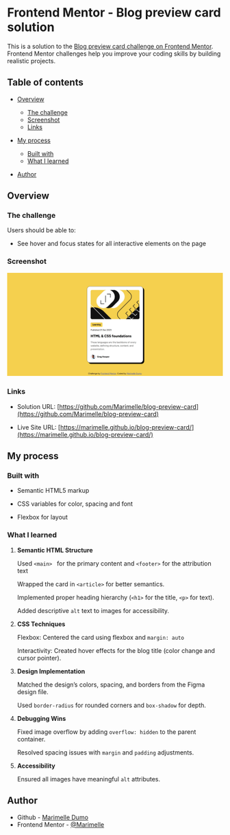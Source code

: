# Frontend Mentor - Blog preview card solution

This is a solution to the [Blog preview card challenge on Frontend Mentor](https://www.frontendmentor.io/challenges/blog-preview-card-ckPaj01IcS). Frontend Mentor challenges help you improve your coding skills by building realistic projects. 

## Table of contents

- [Overview](#overview)

  - [The challenge](#the-challenge)
  - [Screenshot](#screenshot)
  - [Links](#links)

- [My process](#my-process)

  - [Built with](#built-with)
  - [What I learned](#what-i-learned)
  
- [Author](#author)


## Overview

### The challenge

Users should be able to:

- See hover and focus states for all interactive elements on the page

### Screenshot

![Screenshot of Marimelle Dumo's solution to Frontend Mentor's Blog Preview Card challenge](./assets/blog-preview-card-mysolution.jpeg)

### Links

- Solution URL: [https://github.com/Marimelle/blog-preview-card](https://github.com/Marimelle/blog-preview-card)

- Live Site URL: [https://marimelle.github.io/blog-preview-card/](https://marimelle.github.io/blog-preview-card/)

## My process

### Built with

- Semantic HTML5 markup

- CSS variables for color, spacing and font

- Flexbox for layout

### What I learned

1. **Semantic HTML Structure**

    Used `<main> ` for the primary content and `<footer>` for the attribution text

    Wrapped the card in `<article>` for better semantics.

    Implemented proper heading hierarchy (`<h1>` for the title, `<p>` for text).

    Added descriptive `alt` text to images for accessibility.

2. **CSS Techniques**

    Flexbox: Centered the card using flexbox and `margin: auto`


    Interactivity: Created hover effects for the blog title (color change and cursor pointer).

3. **Design Implementation**

    Matched the design’s colors, spacing, and borders from the Figma design file.

    Used `border-radius` for rounded corners and `box-shadow` for depth.

4. **Debugging Wins**

    Fixed image overflow by adding `overflow: hidden` to the parent container.

    Resolved spacing issues with `margin` and `padding` adjustments.

5. **Accessibility**

    Ensured all images have meaningful `alt` attributes.

## Author

- Github - [Marimelle Dumo](https://github.com/Marimelle)
- Frontend Mentor - [@Marimelle](https://www.frontendmentor.io/profile/Marimelle)

